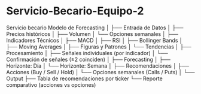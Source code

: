 # Servicio-Becario-Equipo-2
Servicio becario
Modelo de Forecasting
│
├── Entrada de Datos
│   ├── Precios históricos
│   ├── Volumen
│   └── Opciones semanales
│
├── Indicadores Técnicos
│   ├── MACD
│   ├── RSI
│   ├── Bollinger Bands
│   ├── Moving Averages
│   ├── Figuras y Patrones
│   └── Tendencias
│
├── Procesamiento
│   ├── Señales individuales (por indicador)
│   └── Confirmación de señales (≥2 coinciden)
│
├── Forecasting
│   ├── Horizonte: Día
│   └── Horizonte: Semana
│
├── Recomendaciones
│   ├── Acciones (Buy / Sell / Hold)
│   └── Opciones semanales (Calls / Puts)
│
└── Output
    ├── Tabla de recomendaciones por ticker
    └── Reporte comparativo (acciones vs opciones)

